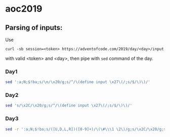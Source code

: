 # aoc2019

## Parsing of inputs:
Use
```
curl -sb session=<token> https://adventofcode.com/2019/day/<day>/input
```
with valid \<token> and \<day>, then pipe with `sed` command of the day.

### Day1
```bash
sed ':a;N;$!ba;s/\n/\x20/g;s/^/\(define input \x27\(/;s/$/\)\)/'
```

### Day2
```bash
sed 's/\x2C/\x20/g;s/^/\(define input \x27\(/;s/$/\)\)/'
```

### Day3
```bash
sed -r ':a;N;$!ba;s/([U,D,L,R])([0-9]+)/\(\#\\\1 \2\)/g;s/\x2C/\x20/g;s/(.*)\n(.*)/\(define wire-one \x27\(\1\)\)\n\n\(define wire-two \x27\(\2\)\)/'
```
